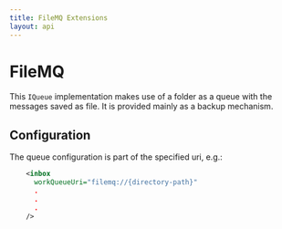 ```yaml
---
title: FileMQ Extensions
layout: api
---
```

# FileMQ

This `IQueue` implementation makes use of a folder as a queue with the messages saved as file.  It is provided mainly as a backup mechanism.

## Configuration

The queue configuration is part of the specified uri, e.g.:

```xml
    <inbox
      workQueueUri="filemq://{directory-path}"
	  .
	  .
	  .
    />
```
